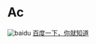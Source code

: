 # Ac
![baidu](http://www.baidu.com/img/bdlogo.gif "百度logo")
    [百度一下，你就知道](https://www.baidu.com/)
